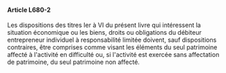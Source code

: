 #### Article L680-2

Les dispositions des titres Ier à VI du présent livre qui intéressent la situation économique ou les biens, droits ou obligations du débiteur entrepreneur individuel à responsabilité limitée doivent, sauf dispositions contraires, être comprises comme visant les éléments du seul patrimoine affecté à l'activité en difficulté ou, si l'activité est exercée sans affectation de patrimoine, du seul patrimoine non affecté.

